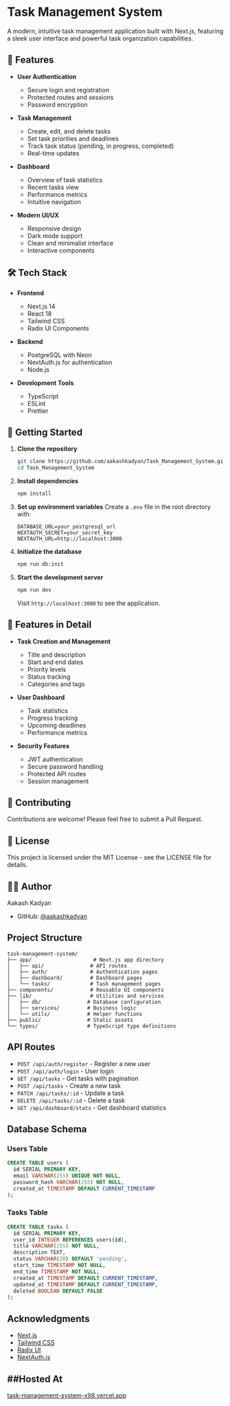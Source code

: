 # Task Management System

A modern, intuitive task management application built with Next.js, featuring a sleek user interface and powerful task organization capabilities.

## 🚀 Features

- **User Authentication**
  - Secure login and registration
  - Protected routes and sessions
  - Password encryption

- **Task Management**
  - Create, edit, and delete tasks
  - Set task priorities and deadlines
  - Track task status (pending, in progress, completed)
  - Real-time updates

- **Dashboard**
  - Overview of task statistics
  - Recent tasks view
  - Performance metrics
  - Intuitive navigation

- **Modern UI/UX**
  - Responsive design
  - Dark mode support
  - Clean and minimalist interface
  - Interactive components

## 🛠️ Tech Stack

- **Frontend**
  - Next.js 14
  - React 18
  - Tailwind CSS
  - Radix UI Components

- **Backend**
  - PostgreSQL with Neon
  - NextAuth.js for authentication
  - Node.js

- **Development Tools**
  - TypeScript
  - ESLint
  - Prettier

## 🚦 Getting Started

1. **Clone the repository**
   ```bash
   git clone https://github.com/aakashkadyan/Task_Management_System.git
   cd Task_Management_System
   ```

2. **Install dependencies**
   ```bash
   npm install
   ```

3. **Set up environment variables**
   Create a `.env` file in the root directory with:
   ```env
   DATABASE_URL=your_postgresql_url
   NEXTAUTH_SECRET=your_secret_key
   NEXTAUTH_URL=http://localhost:3000
   ```

4. **Initialize the database**
   ```bash
   npm run db:init
   ```

5. **Start the development server**
   ```bash
   npm run dev
   ```

   Visit `http://localhost:3000` to see the application.

## 📱 Features in Detail

- **Task Creation and Management**
  - Title and description
  - Start and end dates
  - Priority levels
  - Status tracking
  - Categories and tags

- **User Dashboard**
  - Task statistics
  - Progress tracking
  - Upcoming deadlines
  - Performance metrics

- **Security Features**
  - JWT authentication
  - Secure password handling
  - Protected API routes
  - Session management

## 🤝 Contributing

Contributions are welcome! Please feel free to submit a Pull Request.

## 📄 License

This project is licensed under the MIT License - see the LICENSE file for details.

## 👨‍💻 Author

Aakash Kadyan
- GitHub: [@aakashkadyan](https://github.com/aakashkadyan)

## Project Structure

```
task-management-system/
├── app/                    # Next.js app directory
│   ├── api/               # API routes
│   ├── auth/              # Authentication pages
│   ├── dashboard/         # Dashboard pages
│   └── tasks/             # Task management pages
├── components/            # Reusable UI components
├── lib/                   # Utilities and services
│   ├── db/               # Database configuration
│   ├── services/         # Business logic
│   └── utils/            # Helper functions
├── public/               # Static assets
└── types/                # TypeScript type definitions
```

## API Routes

- `POST /api/auth/register` - Register a new user
- `POST /api/auth/login` - User login
- `GET /api/tasks` - Get tasks with pagination
- `POST /api/tasks` - Create a new task
- `PATCH /api/tasks/:id` - Update a task
- `DELETE /api/tasks/:id` - Delete a task
- `GET /api/dashboard/stats` - Get dashboard statistics

## Database Schema

### Users Table
```sql
CREATE TABLE users (
  id SERIAL PRIMARY KEY,
  email VARCHAR(255) UNIQUE NOT NULL,
  password_hash VARCHAR(255) NOT NULL,
  created_at TIMESTAMP DEFAULT CURRENT_TIMESTAMP
);
```

### Tasks Table
```sql
CREATE TABLE tasks (
  id SERIAL PRIMARY KEY,
  user_id INTEGER REFERENCES users(id),
  title VARCHAR(255) NOT NULL,
  description TEXT,
  status VARCHAR(20) DEFAULT 'pending',
  start_time TIMESTAMP NOT NULL,
  end_time TIMESTAMP NOT NULL,
  created_at TIMESTAMP DEFAULT CURRENT_TIMESTAMP,
  updated_at TIMESTAMP DEFAULT CURRENT_TIMESTAMP,
  deleted BOOLEAN DEFAULT FALSE
);
```

## Acknowledgments

- [Next.js](https://nextjs.org/)
- [Tailwind CSS](https://tailwindcss.com/)
- [Radix UI](https://www.radix-ui.com/)
- [NextAuth.js](https://next-auth.js.org/)

##Hosted At
-----
[task-management-system-x98.vercel.app](https://task-management-system-x98k.vercel.app/dashboard)

